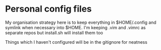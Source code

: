 # Personal config files

My organisation strategy here is to keep everything in $HOME/.config and symlink when necessary into $HOME. I'm keeping .vim and .vimrc as separate repos but install.sh will install them too

Things which I haven't configured will be in the gitignore for neatness
